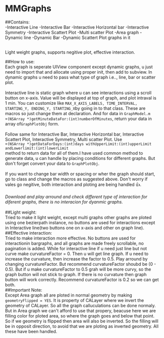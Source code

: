 # MMGraphs
##Contains:<br />
-Interactive Line
-Interactive Bar
-Interactive Horizontal bar
-Interactive Symmetry
-Interactive Scattert Plot
-Multi scatter Plot
-Area graph
-Dynamic line
-Dynamic Bar
-Dynamic Scattert Plot graphs in it
  
<br />  Light weight graphs, supports negitive plot, effective interaction.<br />

##How to use:
<br />Each graph is seperate UIView component except dynamic graphs, u just need to import that and allocate using proper init, then add to subview. In dynamic graphs u need to pass what type of graph i.e.., line, bar or scatter plot.<br /> 
<br /> Interactive line is static graph where u can see interactions using a scroll button on x-axis. Value will be displayed at top of graph, and plot intraval is 1 min. You can customize like ```MAX_X_AXIS_LABELS, TIME_INTERVAL, STARTING_Y, ENDING_Y, STARTING_X```by going in to that class. These are macros so just change them at declaration. And for data in ```GraphModel.m``` <br />```+(NSArray *)getMinuteDataFor:(int)numberOfMinutes```, return your data in array of```GraphPlotObj``` form.<br />
<br /> Follow same for Interactive Bar, Interactive Horizontal bar, Interactive Scattert Plot, Interactive Symmetry, Multi scatter Plot. Use<br /> ```+(NSArray *)getDataForDays:(int)days withUpperLimit:(int)upperLimit andLowerlimit:(int)lowerLimit``` <br />method to return data for all of them.I have used common method to generate data, u can handle by placing conditions for different graphs. But don't forget convert your data to ```GraphPlotObj```.<br />
<br />If you want to change bar width or spacing or wher the graph should start, go to class and change the macros as suggested above. Don't worry if vales go negitive, both interaction and ploting are being handled :+1:. <br />
<br />*Download and play arround and check different type of interaction for diferent graphs, there is no interacion for dyanmic graphs.*<br /><br />
##Light weight:
<br />Tried to make it light weight, except multi graphs other graphs are ploted using one bezierpath instance, no buttons are used for interactions except in Interactive line(two buttons one on x-axis and other on graph line).<br />
##Effective interaction:
<br />Tried to make interaction more effective. No buttons are used for interactionin bargraphs, and all graphs are made freely scrollable, no pagination is added. While for interactive line if u need just line but not curve make curvatureFactor = 0. Then u will get line graph. If u need to increase the curvature, then increase the factor to 0.5. Play arround by changing curvatureFactor. But recommend curvatureFactor shoubd be (0 - 0.5). But if u make curvatureFactor to 0.5 grah will be more curvy, so the graph button will not stick to graph. If there is no curvature then graph button will work correctly. Recommend curvatureFactor is 0.2 so we can get both.<br />
##Important Note:
<br/>Except Area graph all are ploted in normal geometry by making ```geometryFlipped = YES```. It is property of CALayer where we invert the geometry of CALayer. So all the graph calluculations can be done normaly. But in Area graph we can't afford to use that propery, beacuse here we are filling color for ploted area, so where the graph goes and below that point. So if we geometry is flipped then area will also be inverted. So the filling will be in opposit direction, to avoid that we are ploting as inverted geometry. All these have been handled.<br />
